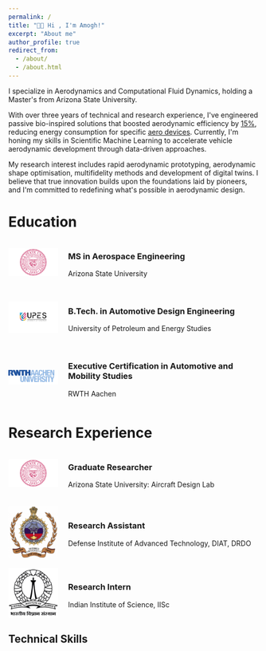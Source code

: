```yaml
---
permalink: /
title: "👋🏼 Hi , I'm Amogh!"
excerpt: "About me"
author_profile: true
redirect_from: 
  - /about/
  - /about.html
---
```


<!-- Add this div where you want the particle background to appear (typically at the top of your about.md or as a page wrapper)  -->
<div id="fluid-dynamics-particles" style="position: absolute; width: 35%; height: 1000vh; top: 0; left: 0; z-index: -1;"></div>

<script>
document.addEventListener('DOMContentLoaded', function() {
  tsParticles.load("fluid-dynamics-particles", {
    fullScreen: {
      enable: false
    },
    fpsLimit: 60,
    particles: {
      number: {
        value: 80,
        density: {
          enable: true,
          value_area: 800
        }
      },
      color: {
        value: ["#4285f4", "#34a853", "#fbbc05", "#ea4335"],
        animation: {
          enable: true,
          speed: 20,
          sync: false
        }
      },
      shape: {
        type: "circle"
      },
      opacity: {
        value: 0.5,
        random: false,
        animation: {
          enable: true,
          speed: 0.5,
          minimumValue: 0.1,
          sync: false
        }
      },
      size: {
        value: 3,
        random: true,
        animation: {
          enable: true,
          speed: 2,
          minimumValue: 0.1,
          sync: false
        }
      },
      links: {
        enable: true,
        distance: 150,
        color: "#4285f4",
        opacity: 0.4,
        width: 1
      },
      move: {
        enable: true,
        speed: 2,
        direction: "none",
        random: true,
        straight: false,
        outModes: {
          default: "out"
        },
        attract: {
          enable: true,
          rotateX: 600,
          rotateY: 1200
        }
      }
    },
    interactivity: {
      detectsOn: "canvas",
      events: {
        onHover: {
          enable: true,
          mode: "repulse"
        },
        onClick: {
          enable: true,
          mode: "push"
        },
        resize: true
      },
      modes: {
        repulse: {
          distance: 100,
          duration: 0.4
        },
        push: {
          quantity: 4
        }
      }
    },
    detectRetina: true
  });
});
</script>


I specialize in Aerodynamics and Computational Fluid Dynamics, holding a Master's from Arizona State University. 

With over three years of technical and research experience, I've engineered passive bio-inspired solutions that boosted aerodynamic efficiency by [15%](https://amogh-kulkarni.github.io/publication/2010-10-01-paper-title-number-2), reducing energy consumption for specific [aero devices](https://amogh-kulkarni.github.io/portfolio/project1/). Currently, I'm honing my skills in Scientific Machine Learning to accelerate vehicle aerodynamic development through data-driven approaches.

My research interest includes rapid aerodynamic prototyping, aerodynamic shape optimisation, multifidelity methods and development of digital twins. I believe that true innovation builds upon the foundations laid by pioneers, and I'm committed to redefining what's possible in aerodynamic design.


# Education



<!-- Education Entry 1 -->
<div style="display: flex; align-items: center; margin-bottom: 20px;">
  <img src="/images/asu_logo.png" alt="Arizona State University Logo" style="width: 100px; height: auto; margin-right: 20px;">
  <div>
    <h3>MS in Aerospace Engineering</h3>
    <p>Arizona State University</p>
  </div>
</div>

<!-- Education Entry 2 -->
<div style="display: flex; align-items: center; margin-bottom: 20px;">
  <img src="/images/upes_logo.jpg" alt="University of Petroleum and Energy Studies Logo" style="width: 100px; height: auto; margin-right: 20px;">
  <div>
    <h3>B.Tech. in Automotive Design Engineering</h3>
    <p>University of Petroleum and Energy Studies</p>
  </div>
</div>

<!-- Education Entry 3 -->
<div style="display: flex; align-items: center; margin-bottom: 20px;">
  <img src="/images/rwth_logo.png" alt="RWTH Aachen Logo" style="width: 100px; height: auto; margin-right: 20px;">
  <div>
    <h3>Executive Certification in Automotive and Mobility Studies</h3>
    <p>RWTH Aachen</p>
  </div>
</div>



# Research Experience



<!-- RE Entry 1 -->
<div style="display: flex; align-items: center; margin-bottom: 20px;">
  <img src="/images/asu_logo.png" alt="Arizona State University Logo" style="width: 100px; height: auto; margin-right: 20px;">
  <div>
    <h3>Graduate Researcher</h3>
    <p>Arizona State University: Aircraft Design Lab</p>
  </div>
</div>

<!-- RE Entry 2 -->
<div style="display: flex; align-items: center; margin-bottom: 20px;">
  <img src="/images/DIAT_logo.png" alt="DIAT, DRDO Logo" style="width: 100px; height: auto; margin-right: 20px;">
  <div>
    <h3>Research Assistant</h3>
    <p>Defense Institute of Advanced Technology, DIAT, DRDO</p>
  </div>
</div>

<!-- RE Entry 3 -->
<div style="display: flex; align-items: center; margin-bottom: 20px;">
  <img src="/images/IISc_Master_Seal_Black_logo.jpg" alt="IISc Logo" style="width: 100px; height: auto; margin-right: 20px;">
  <div>
    <h3>Research Intern</h3>
    <p>Indian Institute of Science, IISc</p>
  </div>
</div>


<div class="skills-visualization">
  <h2>Technical Skills</h2>
  <canvas id="skillsChart" width="400" height="400"></canvas>
</div>

<!-- adding skill radar map to the landing page--> 

<script>
document.addEventListener('DOMContentLoaded', function()  {
  const ctx = document.getElementById('skillsChart').getContext('2d');
  const skillsChart = new Chart(ctx, {
    type: 'radar',
    data: {
      labels: ['CFD', 'Scientific ML', 'Aerodynamics', 'Programming', 'CAD', 'Research'],
      datasets: [{
        label: 'Skill Level',
        data: [90, 85, 95, 80, 75, 90],
        backgroundColor: 'rgba(54, 162, 235, 0.2)',
        borderColor: 'rgba(54, 162, 235, 1)',
        pointBackgroundColor: 'rgba(54, 162, 235, 1)',
        pointBorderColor: '#fff',
        pointHoverBackgroundColor: '#fff',
        pointHoverBorderColor: 'rgba(54, 162, 235, 1)'
      }]
    },
    options: {
      responsive: true,
      scales: {
        r: {
          angleLines: {
            display: true
          },
          suggestedMin: 0,
          suggestedMax: 100
        }
      }
    }
  });
});
</script>
